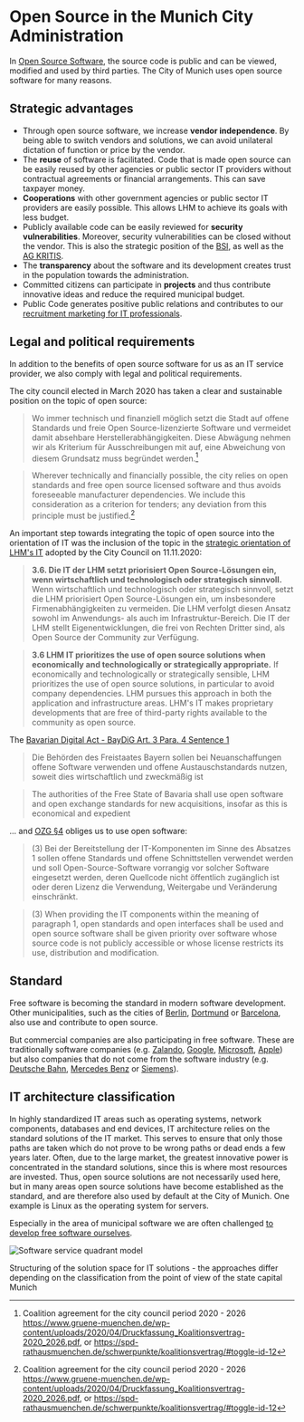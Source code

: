 # Open Source in the Munich City Administration

In [Open Source Software](https://en.wikipedia.org/wiki/Open_source), the source code is public and can be viewed, modified and used by third parties.
The City of Munich uses open source software for many reasons.

## Strategic advantages

- Through open source software, we increase **vendor independence**. By being able to switch vendors and solutions, we can avoid unilateral dictation of function or price by the vendor.
- The **reuse** of software is facilitated. Code that is made open source can be easily reused by other agencies or public sector IT providers without contractual agreements or financial arrangements. This can save taxpayer money.
- **Cooperations** with other government agencies or public sector IT providers are easily possible. This allows LHM to achieve its goals with less budget.
- Publicly available code can be easily reviewed for **security vulnerabilities**. Moreover, security vulnerabilities can be closed without the vendor. This is also the strategic position of the [BSI](https://www.bsi.bund.de/DE/Themen/Unternehmen-und-Organisationen/Informationen-und-Empfehlungen/Freie-Software/freie-software.html), as well as the [AG KRITIS](https://ag.kritis.info/politische-forderungen/#opensource).
- The **transparency** about the software and its development creates trust in the population towards the administration.
- Committed citizens can participate in **projects** and thus contribute innovative ideas and reduce the required municipal budget.
- Public Code generates positive public relations and contributes to our [recruitment marketing for IT professionals](https://karriere.muenchen.de/search/?optionsFacetsDD_customfield3=Informationstechnologie+%28IT%29+%26+Telekommunikation).

## Legal and political requirements

In addition to the benefits of open source software for us as an IT service provider, we also comply with legal and political requirements.

The city council elected in March 2020 has taken a clear and sustainable position on the topic of open source:

> Wo immer technisch und finanziell möglich setzt die Stadt auf offene Standards und freie Open Source-lizenzierte Software und vermeidet damit absehbare Herstellerabhängigkeiten. Diese Abwägung nehmen wir als Kriterium für Ausschreibungen mit auf, eine Abweichung von diesem Grundsatz muss begründet werden.[^koalitionsvertrag_2020]

> Wherever technically and financially possible, the city relies on open standards and free open source licensed software and thus avoids foreseeable manufacturer dependencies. We include this consideration as a criterion for tenders; any deviation from this principle must be justified.[^koalitionsvertrag_2020]

An important step towards integrating the topic of open source into the orientation of IT was the inclusion of the topic in the [strategic orientation of LHM's IT](https://risi.muenchen.de/risi/dokument/v/6229564) adopted by the City Council on 11.11.2020:

> **3.6. Die IT der LHM setzt priorisiert Open Source-Lösungen ein, wenn wirtschaftlich und technologisch oder strategisch sinnvoll.**
> Wenn wirtschaftlich und technologisch oder strategisch sinnvoll, setzt die LHM priorisiert Open Source-Lösungen ein, um insbesondere Firmenabhängigkeiten zu vermeiden.
> Die LHM verfolgt diesen Ansatz sowohl im Anwendungs- als auch im Infrastruktur-Bereich.
> Die IT der LHM stellt Eigenentwicklungen, die frei von Rechten Dritter sind, als Open Source der Community zur Verfügung.

> **3.6 LHM IT prioritizes the use of open source solutions when economically and technologically or strategically appropriate.**
> If economically and technologically or strategically sensible, LHM prioritizes the use of open source solutions, in particular to avoid company dependencies.
> LHM pursues this approach in both the application and infrastructure areas.
> LHM's IT makes proprietary developments that are free of third-party rights available to the community as open source.

The [Bavarian Digital Act - BayDiG Art. 3 Para. 4 Sentence 1](https://www.gesetze-bayern.de/Content/Document/BayDiG-3) 

> Die Behörden des Freistaates Bayern sollen bei Neuanschaffungen offene Software verwenden und offene Austauschstandards nutzen, soweit dies wirtschaftlich und zweckmäßig ist

> The authorities of the Free State of Bavaria shall use open software and open exchange standards for new acquisitions, insofar as this is economical and expedient

... and [OZG §4](https://www.gesetze-im-internet.de/ozg/__4.html) obliges us to use open software:

> (3) Bei der Bereitstellung der IT-Komponenten im Sinne des Absatzes 1 sollen offene Standards und offene Schnittstellen verwendet werden und soll Open-Source-Software vorrangig vor solcher Software eingesetzt werden, deren Quellcode nicht öffentlich zugänglich ist oder deren Lizenz die Verwendung, Weitergabe und Veränderung einschränkt. 

> (3) When providing the IT components within the meaning of paragraph 1, open standards and open interfaces shall be used and open source software shall be given priority over software whose source code is not publicly accessible or whose license restricts its use, distribution and modification. 


## Standard

Free software is becoming the standard in modern software development.  
Other municipalities, such as the cities of [Berlin](https://berlinopensource.de/warum-open-source/), [Dortmund](https://blog.do-foss.de/) or [Barcelona](https://ajuntamentdebarcelona.github.io/en/index_en.html), also use and contribute to open source.

But commercial companies are also participating in free software.
These are traditionally software companies (e.g. [Zalando](https://opensource.zalando.com), [Google](https://opensource.google/), [Microsoft](https://opensource.microsoft.com/), [Apple](https://opensource.apple.com)) but also companies that do not come from the software industry (e.g. [Deutsche Bahn](https://opensource.deutschebahn.com), [Mercedes Benz](https://opensource.mercedes-benz.com/) or [Siemens](https://opensource.siemens.com)).

## IT architecture classification

In highly standardized IT areas such as operating systems, network components, databases and end devices, IT architecture relies on the standard solutions of the IT market. This serves to ensure that only those paths are taken which do not prove to be wrong paths or dead ends a few years later. Often, due to the large market, the greatest innovative power is concentrated in the standard solutions, since this is where most resources are invested. Thus, open source solutions are not necessarily used here, but in many areas open source solutions have become established as the standard, and are therefore also used by default at the City of Munich. One example is Linux as the operating system for servers.

Especially in the area of municipal software we are often challenged [to develop free software ourselves](./publish).

![Software service quadrant model](/SoftwareServiceQuadrantenmodell.png)

Structuring of the solution space for IT solutions - the approaches differ depending on the classification from the point of view of the state capital Munich

[^koalitionsvertrag_2020]: Coalition agreement for the city council period 2020 - 2026 https://www.gruene-muenchen.de/wp-content/uploads/2020/04/Druckfassung_Koalitionsvertrag-2020_2026.pdf, or https://spd-rathausmuenchen.de/schwerpunkte/koalitionsvertrag/#toggle-id-12
